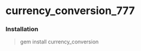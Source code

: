 currency_conversion_777
=======================
### Installation

> gem install currency_conversion

